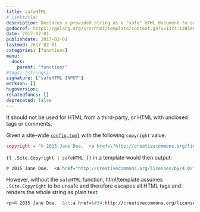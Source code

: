 ```yaml
---
title: safeHTML
# linktitle:
description: Declares a provided string as a "safe" HTML document to avoid escaping by Go templates.
godocref: https://golang.org/src/html/template/content.go?s=1374:1385#L25
date: 2017-02-01
publishdate: 2017-02-01
lastmod: 2017-02-01
categories: [functions]
menu:
  docs:
    parent: "functions"
#tags: [strings]
signature: ["safeHTML INPUT"]
workson: []
hugoversion:
relatedfuncs: []
deprecated: false
---
```


It should not be used for HTML from a third-party, or HTML with unclosed tags or comments.

Given a site-wide [`config.toml`][config] with the following `copyright` value:

```toml
copyright = "© 2015 Jane Doe.  <a href=\"http://creativecommons.org/licenses/by/4.0/\">Some rights reserved</a>."
```

`{{ .Site.Copyright | safeHTML }}` in a template would then output:

```html
© 2015 Jane Doe.  <a href="http://creativecommons.org/licenses/by/4.0/">Some rights reserved</a>.
```

However, without the `safeHTML` function, html/template assumes `.Site.Copyright` to be unsafe and therefore escapes all HTML tags and renders the whole string as plain text:

```html
<p>© 2015 Jane Doe.  &lt;a href=&#34;http://creativecommons.org/licenses by/4.0/&#34;&gt;Some rights reserved&lt;/a&gt;.</p>
```

[config]: /getting-started/configuration/
